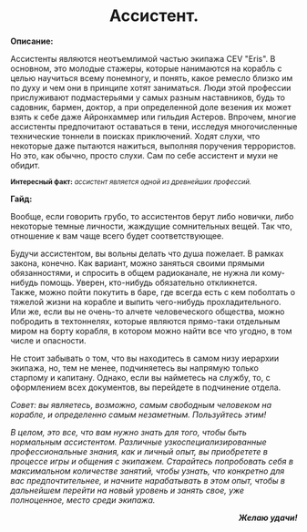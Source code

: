 <h1 align="center">Ассистент.</h1>
<p><strong>Описание:</strong></p>
<p>
Ассистенты являются неотъемлимой частью экипажа CEV "Eris". В основном, это молодые стажеры, которые нанимаются на корабль с целью научиться всему понемногу, и понять, какое ремесло близко им по духу и чем они в принципе хотят заниматься. Люди этой профессии прислуживают подмастерьями у самых разным наставников, будь то садовник, бармен, доктор, а при определенной доле везения их может взять к себе даже Айронхаммер или гильдия Астеров. Впрочем, многие ассистенты предпочитают оставаться в тени, исследуя многочисленные технические тоннели в поисках приключений. Ходят слухи, что некоторые даже пытаются нажиться, выполняя поручения террористов. Но это, как обычно, просто слухи. Сам по себе ассистент и мухи не обидит.
</p>
<p>
  <sub><b>Интересный факт:</b><em> ассистент является одной из древнейших профессий.</em></sub>
</p>
<p>
<strong>Гайд:</strong>
</p>
<p>Вообще, если говорить грубо, то ассистентов берут либо новички, либо некоторые темные личности, жаждущие сомнительных вещей. Так что, отношение к вам чаще всего будет соответствующее.
</p>
<p>
  Будучи ассистентом, вы вольны делать что душа пожелает. В рамках закона, конечно. Как вариант, можно заняться своими прямыми обязанностями, и спросить в общем радиоканале, не нужна ли кому-нибудь помощь. Уверен, кто-нибудь обязательно откликнется. 
  <br>
  Также, можно пойти покутить в баре, где всегда есть с кем поболтать о тяжелой жизни на корабле и выпить чего-нибудь прохладительного. Или же, если вы не очень-то алчете человеческого общества, можно побродить в техтоннелях, которые являются прямо-таки отдельным миром на борту корабля, в котором можно найти все что угодно, в том числе и опасности.
 <p>
  Не стоит забывать о том, что вы находитесь в самом низу иерархии экипажа, но, тем не менее, подчиняетесь вы напрямую только старпому и капитану. Однако, если вы найметесь на службу, то, с оформлением всех документов, вы перейдете в подчинение отдела.</p>
  <p> <em>Совет: вы являетесь, возможно, самым свободным человеком на корабле, и определенно самым незаметным. Пользуйтесь этим!</em></p>
  
  <p><em>В целом, это все, что вам нужно знать для того, чтобы быть нормальным ассистентом. Различные узкоспециализированные профессиональные знания, как и личный опыт, вы приобретете в процессе игры и общения с экипажем. Старайтесь попробовать себя в максимальном количестве занятий, чтобы узнать, что конкретно для вас предпочтительнее, и начните нарабатывать в этом опыт, чтобы в дальнейшем перейти на новый уровень и занять свое, уже полноценное, место среди экипажа. </em></p>
  <p align="right"><b><i>Желаю удачи!</b></i></p>
</p>
